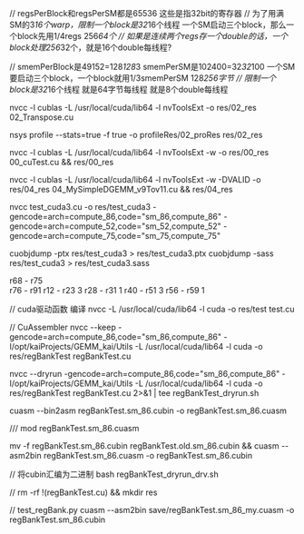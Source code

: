 // regsPerBlock和regsPerSM都是65536 这些是指32bit的寄存器
// 为了用满SM的3*16个warp，限制一个block是32*16个线程 一个SM启动三个block，那么一个block先用1/4regs 256*64个
// 如果是连续两个regs存一个double的话，一个block处理256*32个，就是16个double每线程?

// smemPerBlock是49152=128*128*3 smemPerSM是102400=32*32*100 一个SM要启动三个block，一个block就用1/3smemPerSM 128*256字节
// 限制一个block是32*16个线程 就是64字节每线程 就是8个double每线程


nvcc -l cublas -L /usr/local/cuda/lib64 -l nvToolsExt -o res/02_res 02_Transpose.cu

nsys profile --stats=true -f true -o profileRes/02_proRes res/02_res

nvcc -l cublas -L /usr/local/cuda/lib64 -l nvToolsExt -w -o res/00_res 00_cuTest.cu && res/00_res


nvcc -l cublas -L /usr/local/cuda/lib64 -l nvToolsExt -w -DVALID -o res/04_res 04_MySimpleDGEMM_v9Tov11.cu && res/04_res



nvcc test_cuda3.cu -o res/test_cuda3 -gencode=arch=compute_86,code=\"sm_86,compute_86\"  -gencode=arch=compute_52,code=\"sm_52,compute_52\" -gencode=arch=compute_75,code=\"sm_75,compute_75\"


cuobjdump -ptx res/test_cuda3 > res/test_cuda3.ptx
cuobjdump -sass res/test_cuda3 > res/test_cuda3.sass

r68 - r75   
r76 - r91
r12 - r23   3
r28 - r31   1
r40 - r51   3
r56 - r59   1




// cuda驱动函数 编译
nvcc -L /usr/local/cuda/lib64 -l cuda -o res/test test.cu



// CuAssembler
nvcc --keep -gencode=arch=compute_86,code=\"sm_86,compute_86\" -I/opt/kaiProjects/GEMM_kai/Utils -L /usr/local/cuda/lib64 -l cuda -o res/regBankTest regBankTest.cu 

nvcc --dryrun -gencode=arch=compute_86,code=\"sm_86,compute_86\" -I/opt/kaiProjects/GEMM_kai/Utils -L /usr/local/cuda/lib64 -l cuda -o res/regBankTest regBankTest.cu 2>&1 | tee regBankTest_dryrun.sh

cuasm --bin2asm regBankTest.sm_86.cubin -o regBankTest.sm_86.cuasm

/// mod regBankTest.sm_86.cuasm

mv -f regBankTest.sm_86.cubin regBankTest.old.sm_86.cubin && cuasm --asm2bin regBankTest.sm_86.cuasm -o regBankTest.sm_86.cubin

// 将cubin汇编为二进制
bash regBankTest_dryrun_drv.sh

//
rm -rf !(regBankTest.cu) && mkdir res



// test_regBank.py
cuasm --asm2bin save/regBankTest.sm_86_my.cuasm -o regBankTest.sm_86.cubin